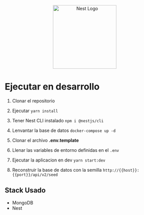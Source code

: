 <p align="center">
  <a href="http://nestjs.com/" target="blank"><img src="https://nestjs.com/img/logo-small.svg" width="200" alt="Nest Logo" /></a>
</p>

# Ejecutar en desarrollo

1. Clonar el repositorio
2. Ejecutar
   `yarn install`
3. Tener Nest CLI instalado
   `npm i @nestjs/cli`
4. Lenvantar la base de datos
   `docker-compose up -d`

5. Clonar el archivo **.env.template**
6. Llenar las variables de entorno definidas en el `.env`
7. Ejecutar la aplicacion en dev
   `yarn start:dev`
8. Reconstruir la base de datos con la semilla
   `http://{{host}}:{{port}}/api/v2/seed`

## Stack Usado

-   MongoDB
-   Nest
